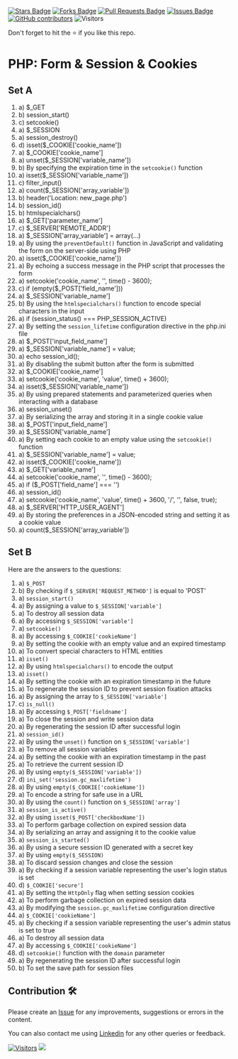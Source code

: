 <a href="https://github.com/drshahizan/learn-php/stargazers"><img src="https://img.shields.io/github/stars/drshahizan/learn-php" alt="Stars Badge"/></a>
<a href="https://github.com/drshahizan/learn-php/network/members"><img src="https://img.shields.io/github/forks/drshahizan/learn-php" alt="Forks Badge"/></a>
<a href="https://github.com/drshahizan/learn-php/pulls"><img src="https://img.shields.io/github/issues-pr/drshahizan/learn-php" alt="Pull Requests Badge"/></a>
<a href="https://github.com/drshahizan/learn-php/issues"><img src="https://img.shields.io/github/issues/drshahizan/learn-php" alt="Issues Badge"/></a>
<a href="https://github.com/drshahizan/learn-php/graphs/contributors"><img alt="GitHub contributors" src="https://img.shields.io/github/contributors/drshahizan/learn-php?color=2b9348"></a>
![Visitors](https://api.visitorbadge.io/api/visitors?path=https%3A%2F%2Fgithub.com%2Fdrshahizan%2Flearn-php&labelColor=%23d9e3f0&countColor=%23697689&style=flat)

Don't forget to hit the :star: if you like this repo.

# PHP: Form & Session & Cookies

## Set A

1. a) $_GET
2. b) session_start()
3. c) setcookie()
4. a) $_SESSION
5. a) session_destroy()
6. d) isset($_COOKIE['cookie_name'])
7. a) $_COOKIE['cookie_name']
8. a) unset($_SESSION['variable_name'])
9. b) By specifying the expiration time in the `setcookie()` function
10. a) isset($_SESSION['variable_name'])
11. c) filter_input()
12. a) count($_SESSION['array_variable'])
13. b) header('Location: new_page.php')
14. b) session_id()
15. b) htmlspecialchars()
16. a) $_GET['parameter_name']
17. c) $_SERVER['REMOTE_ADDR']
18. a) $_SESSION['array_variable'] = array(...)
19. a) By using the `preventDefault()` function in JavaScript and validating the form on the server-side using PHP
20. a) isset($_COOKIE['cookie_name'])
21. a) By echoing a success message in the PHP script that processes the form
22. a) setcookie('cookie_name', '', time() - 3600);
23. c) if (empty($_POST['field_name']))
24. a) $_SESSION['variable_name']
25. b) By using the `htmlspecialchars()` function to encode special characters in the input
26. a) if (session_status() === PHP_SESSION_ACTIVE)
27. a) By setting the `session_lifetime` configuration directive in the php.ini file
28. a) $_POST['input_field_name']
29. a) $_SESSION['variable_name'] = value;
30. a) echo session_id();
31. a) By disabling the submit button after the form is submitted
32. a) $_COOKIE['cookie_name']
33. a) setcookie('cookie_name', 'value', time() + 3600);
34. a) isset($_SESSION['variable_name'])
35. a) By using prepared statements and parameterized queries when interacting with a database
36. a) session_unset()
37. a) By serializing the array and storing it in a single cookie value
38. a) $_POST['input_field_name']
39. a) $_SESSION['variable_name']
40. a) By setting each cookie to an empty value using the `setcookie()` function
41. a) $_SESSION['variable_name'] = value;
42. a) isset($_COOKIE['cookie_name'])
43. a) $_GET['variable_name']
44. a) setcookie('cookie_name', '', time() - 3600);
45. a) if ($_POST['field_name'] === '')
46. a) session_id()
47. a) setcookie('cookie_name', 'value', time() + 3600, '/', '', false, true);
48. a) $_SERVER['HTTP_USER_AGENT']
49. a) By storing the preferences in a JSON-encoded string and setting it as a cookie value
50. a) count($_SESSION['array_variable'])

## Set B
Here are the answers to the questions:

1. a) `$_POST`
2. b) By checking if `$_SERVER['REQUEST_METHOD']` is equal to 'POST'
3. a) `session_start()`
4. a) By assigning a value to `$_SESSION['variable']`
5. a) To destroy all session data
6. a) By accessing `$_SESSION['variable']`
7. a) `setcookie()`
8. a) By accessing `$_COOKIE['cookieName']`
9. a) By setting the cookie with an empty value and an expired timestamp
10. a) To convert special characters to HTML entities
11. a) `isset()`
12. a) By using `htmlspecialchars()` to encode the output
13. a) `isset()`
14. a) By setting the cookie with an expiration timestamp in the future
15. a) To regenerate the session ID to prevent session fixation attacks
16. a) By assigning the array to `$_SESSION['variable']`
17. c) `is_null()`
18. a) By accessing `$_POST['fieldname']`
19. a) To close the session and write session data
20. a) By regenerating the session ID after successful login
21. a) `session_id()`
22. a) By using the `unset()` function on `$_SESSION['variable']`
23. a) To remove all session variables
24. a) By setting the cookie with an expiration timestamp in the past
25. a) To retrieve the current session ID
26. a) By using `empty($_SESSION['variable'])`
27. d) `ini_set('session.gc_maxlifetime')`
28. a) By using `empty($_COOKIE['cookieName'])`
29. a) To encode a string for safe use in a URL
30. a) By using the `count()` function on `$_SESSION['array']`
31. a) `session_is_active()`
32. a) By using `isset($_POST['checkboxName'])`
33. a) To perform garbage collection on expired session data
34. a) By serializing an array and assigning it to the cookie value
35. a) `session_is_started()`
36. a) By using a secure session ID generated with a secret key
37. a) By using `empty($_SESSION)`
38. a) To discard session changes and close the session
39. a) By checking if a session variable representing the user's login status is set
40. d) `$_COOKIE['secure']`
41. a) By setting the `HttpOnly` flag when setting session cookies
42. a) To perform garbage collection on expired session data
43. a) By modifying the `session.gc_maxlifetime` configuration directive
44. a) `$_COOKIE['cookieName']`
45. a) By checking if a session variable representing the user's admin status is set to true
46. a) To destroy all session data
47. a) By accessing `$_COOKIE['cookieName']`
48. d) `setcookie()` function with the `domain` parameter
49. a) By regenerating the session ID after successful login
50. b) To set the save path for session files

## Contribution 🛠️
Please create an [Issue](https://github.com/drshahizan/learn-php/issues) for any improvements, suggestions or errors in the content.

You can also contact me using [Linkedin](https://www.linkedin.com/in/drshahizan/) for any other queries or feedback.

[![Visitors](https://api.visitorbadge.io/api/visitors?path=https%3A%2F%2Fgithub.com%2Fdrshahizan&labelColor=%23697689&countColor=%23555555&style=plastic)](https://visitorbadge.io/status?path=https%3A%2F%2Fgithub.com%2Fdrshahizan)
![](https://hit.yhype.me/github/profile?user_id=81284918)


